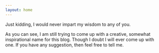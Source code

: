 ```yaml
---
layout: home
---
```

Just kidding, I would never impart my wisdom to any of you.

As you can see, I am still trying to come up with a creative, somewhat inspirational name for this blog. Though I doubt I will ever come up with one. If you have any suggestion, then feel free to tell me.